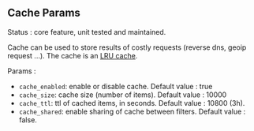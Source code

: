 Cache Params
---

Status : core feature, unit tested and maintained.

Cache can be used to store results of costly requests (reverse dns, geoip request ...).
The cache is an [LRU cache](https://github.com/isaacs/node-lru-cache).

Params :
* ``cache_enabled``: enable or disable cache. Default value : true
* ``cache_size``: cache size (number of items). Default value : 10000
* ``cache_ttl``: ttl of cached items, in seconds. Default value : 10800 (3h).
* ``cache_shared``: enable sharing of cache between filters. Default value : false.
